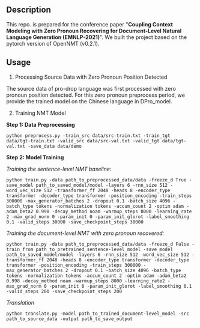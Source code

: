 ## Description

This repo. is prepared for the conference paper "**Coupling Context Modeling with Zero Pronoun Recovering for Document-Level Natural Language Generation (EMNLP-2021)**". We built the project based on the pytorch version of OpenNMT (v0.2.1). 

## Usage

1. Processing Source Data with Zero Pronoun Position Detected

The source data of pro-drop language was first processed with zero pronoun position detected. For this zero pronoun preprocess period, we provide the trained model on the Chinese language in DPro_model. 

2. Training NMT Model

**Step 1: Data Preprocessing**

```
python preprocess.py -train_src data/src-train.txt -train_tgt data/tgt-train.txt -valid_src data/src-val.txt -valid_tgt data/tgt-val.txt -save_data data/demo
```

**Step 2: Model Training**

*Training the sentence-level NMT baseline:*

```
python train.py -data path_to_preprocessed_data/data -freeze_d True -save_model path_to_saved_model/model -layers 6 -rnn_size 512 -word_vec_size 512 -transformer_ff 2048 -heads 8 -encoder_type transformer -decoder_type transformer -position_encoding -train_steps 300000 -max_generator_batches 2 -dropout 0.1 -batch_size 4096 -batch_type tokens -normalization tokens -accum_count 2 -optim adam -adam_beta2 0.998 -decay_method noam -warmup_steps 8000 -learning_rate 2 -max_grad_norm 0 -param_init 0 -param_init_glorot -label_smoothing 0.1 -valid_steps 30000 -save_checkpoint_steps 30000 
```

*Training the document-level NMT with zero pronoun recovered:*

```
python train.py -data path_to_preprocessed_data/data -freeze_d False -train_from path_to_pretrained_sentence-level_model -save_model path_to_saved_model/model -layers 6 -rnn_size 512 -word_vec_size 512 -transformer_ff 2048 -heads 8 -encoder_type transformer -decoder_type transformer -position_encoding -train_steps 300000 -max_generator_batches 2 -dropout 0.1 -batch_size 4096 -batch_type tokens -normalization tokens -accum_count 2 -optim adam -adam_beta2 0.998 -decay_method noam -warmup_steps 8000 -learning_rate2 -max_grad_norm 0 -param_init 0 -param_init_glorot -label_smoothing 0.1 -valid_steps 200 -save_checkpoint_steps 200
```

*Translation*

```
python translate.py -model path_to_trained_document-level_model -src path_to_source_data -output path_to_save_output 
```
